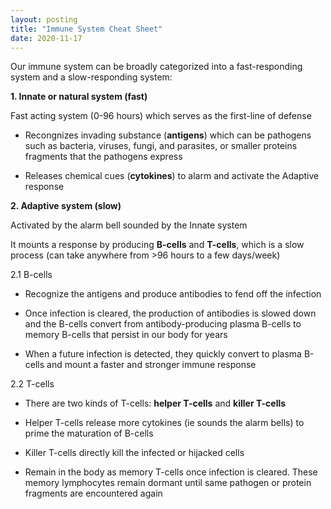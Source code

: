 ```yaml
---
layout: posting
title: "Immune System Cheat Sheet"
date: 2020-11-17
---
```


Our immune system can be broadly categorized into a fast-responding system and a slow-responding system:

**1. Innate or natural system (fast)**

Fast acting system (0-96 hours) which serves as the first-line of defense
* Recongnizes invading substance (**antigens**) which can be pathogens such as bacteria, viruses, fungi, and parasites, or smaller proteins fragments that the pathogens express

* Releases chemical cues (**cytokines**) to alarm and activate the Adaptive response

    
**2. Adaptive system (slow)**

Activated by the alarm bell sounded by the Innate system

It mounts a response by producing **B-cells** and **T-cells**, which is a slow process (can take anywhere from >96 hours to a few days/week)

2.1 B-cells

* Recognize the antigens and produce antibodies to fend off the infection

* Once infection is cleared, the production of antibodies is slowed down and the B-cells convert from antibody-producing plasma B-cells to memory B-cells that persist in our body for years

* When a future infection is detected, they quickly convert to plasma B-cells and mount a faster and stronger immune response
    
2.2 T-cells

* There are two kinds of T-cells: **helper T-cells** and **killer T-cells**

* Helper T-cells release more cytokines (ie sounds the alarm bells) to prime the maturation of B-cells

* Killer T-cells directly kill the infected or hijacked cells

* Remain in the body as memory T-cells once infection is cleared. These memory lymphocytes remain dormant until same pathogen or protein fragments are encountered again
